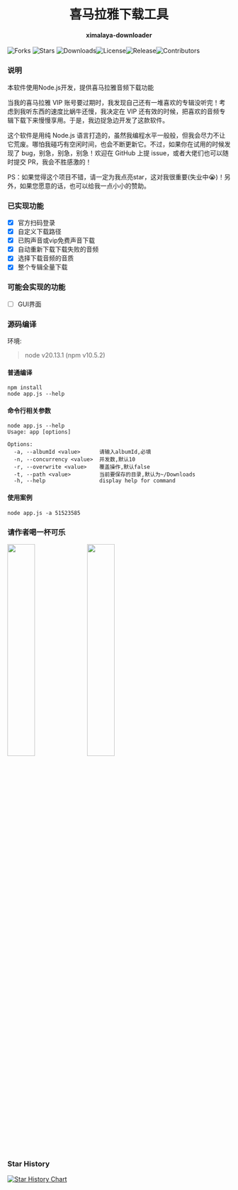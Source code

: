 <h1 align="center">喜马拉雅下载工具</h1>
<h4 align="center">ximalaya-downloader</h4>

![Forks](https://img.shields.io/github/forks/844704781/ximalaya_downloader.svg?style=social) ![Stars](https://img.shields.io/github/stars/844704781/ximalaya_downloader.svg?style=social) ![Downloads](https://img.shields.io/github/downloads/844704781/ximalaya_downloader/total.svg)![License](https://img.shields.io/github/license/844704781/ximalaya_downloader.svg)![Release](https://img.shields.io/github/v/release/844704781/ximalaya_downloader.svg)![Contributors](https://img.shields.io/github/contributors/844704781/ximalaya_downloader.svg)






### 说明
本软件使用Node.js开发，提供喜马拉雅音频下载功能

当我的喜马拉雅 VIP 账号要过期时，我发现自己还有一堆喜欢的专辑没听完！考虑到我听东西的速度比蜗牛还慢，我决定在 VIP 还有效的时候，把喜欢的音频专辑下载下来慢慢享用。于是，我边捉急边开发了这款软件。

这个软件是用纯 Node.js 语言打造的，虽然我编程水平一般般，但我会尽力不让它荒废。哪怕我碰巧有空闲时间，也会不断更新它。不过，如果你在试用的时候发现了 bug，别急，别急，别急！欢迎在 GitHub 上提 issue，或者大佬们也可以随时提交 PR，我会不胜感激的！

PS：如果觉得这个项目不错，请一定为我点亮star，这对我很重要(失业中😭)！另外，如果您愿意的话，也可以给我一点小小的赞助。



### 已实现功能

- [x] 官方扫码登录
- [x] 自定义下载路径
- [x] 已购声音或vip免费声音下载
- [x] 自动重新下载下载失败的音频
- [x] 选择下载音频的音质
- [x] 整个专辑全量下载

### 可能会实现的功能

- [ ] GUI界面



### 源码编译

环境:

> node v20.13.1 (npm v10.5.2)

#### 普通编译

```shell
npm install 
node app.js --help
```



#### 命令行相关参数

```shell
node app.js --help
Usage: app [options]

Options:
  -a, --albumId <value>      请输入albumId,必填
  -n, --concurrency <value>  并发数,默认10
  -r, --overwrite <value>    覆盖操作,默认false
  -t, --path <value>         当前要保存的目录,默认为~/Downloads
  -h, --help                 display help for command
```



#### 使用案例

```shell
node app.js -a 51523585
```



### 请作者喝一杯可乐

<p float="left">
  <img src="http://qiniu.cospapa.cn/2071715937483_.pic.jpg" width="35%" />
  <img src="http://qiniu.cospapa.cn/2081715937598_.pic.jpg" width="35%" />
</p>


### Star History

[![Star History Chart](https://api.star-history.com/svg?repos=844704781/ximalaya_downloader&type=Date)](https://star-history.com/#844704781/ximalaya_downloader&Date)

